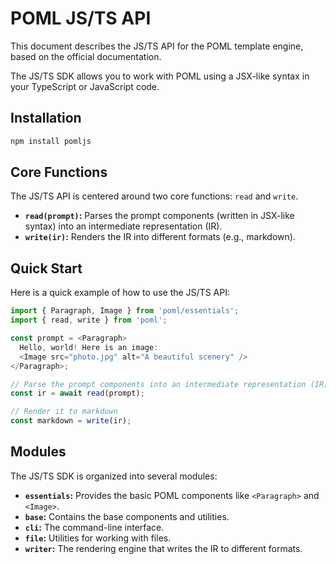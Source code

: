 # POML JS/TS API

This document describes the JS/TS API for the POML template engine, based on the official documentation.

The JS/TS SDK allows you to work with POML using a JSX-like syntax in your TypeScript or JavaScript code.

## Installation

```bash
npm install pomljs
```

## Core Functions

The JS/TS API is centered around two core functions: `read` and `write`.

- **`read(prompt)`:** Parses the prompt components (written in JSX-like syntax) into an intermediate representation (IR).
- **`write(ir)`:** Renders the IR into different formats (e.g., markdown).

## Quick Start

Here is a quick example of how to use the JS/TS API:

```typescript
import { Paragraph, Image } from 'poml/essentials';
import { read, write } from 'poml';

const prompt = <Paragraph>
  Hello, world! Here is an image:
  <Image src="photo.jpg" alt="A beautiful scenery" />
</Paragraph>;

// Parse the prompt components into an intermediate representation (IR)
const ir = await read(prompt);

// Render it to markdown
const markdown = write(ir);
```

## Modules

The JS/TS SDK is organized into several modules:

- **`essentials`:** Provides the basic POML components like `<Paragraph>` and `<Image>`.
- **`base`:** Contains the base components and utilities.
- **`cli`:** The command-line interface.
- **`file`:** Utilities for working with files.
- **`writer`:** The rendering engine that writes the IR to different formats.
